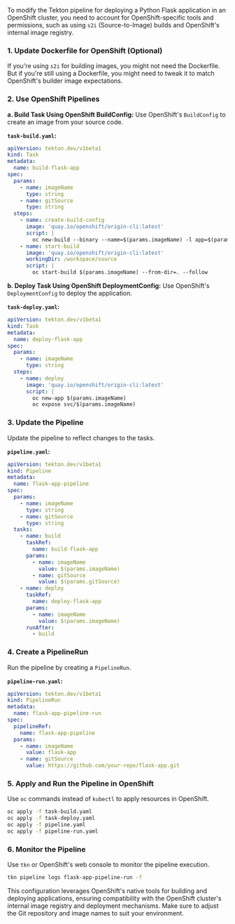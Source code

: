 To modify the Tekton pipeline for deploying a Python Flask application in an OpenShift cluster, you need to account for OpenShift-specific tools and permissions, such as using `s2i` (Source-to-Image) builds and OpenShift's internal image registry.

### 1. **Update Dockerfile for OpenShift (Optional)**
   If you're using `s2i` for building images, you might not need the Dockerfile. But if you're still using a Dockerfile, you might need to tweak it to match OpenShift's builder image expectations.

### 2. **Use OpenShift Pipelines**

   **a. Build Task Using OpenShift BuildConfig:**
   Use OpenShift's `BuildConfig` to create an image from your source code.

   **`task-build.yaml`:**
   ```yaml
   apiVersion: tekton.dev/v1beta1
   kind: Task
   metadata:
     name: build-flask-app
   spec:
     params:
       - name: imageName
         type: string
       - name: gitSource
         type: string
     steps:
       - name: create-build-config
         image: 'quay.io/openshift/origin-cli:latest'
         script: |
           oc new-build --binary --name=$(params.imageName) -l app=$(params.imageName) --strategy=docker
       - name: start-build
         image: 'quay.io/openshift/origin-cli:latest'
         workingDir: /workspace/source
         script: |
           oc start-build $(params.imageName) --from-dir=. --follow
   ```

   **b. Deploy Task Using OpenShift DeploymentConfig:**
   Use OpenShift's `DeploymentConfig` to deploy the application.

   **`task-deploy.yaml`:**
   ```yaml
   apiVersion: tekton.dev/v1beta1
   kind: Task
   metadata:
     name: deploy-flask-app
   spec:
     params:
       - name: imageName
         type: string
     steps:
       - name: deploy
         image: 'quay.io/openshift/origin-cli:latest'
         script: |
           oc new-app $(params.imageName)
           oc expose svc/$(params.imageName)
   ```

### 3. **Update the Pipeline**

   Update the pipeline to reflect changes to the tasks.

   **`pipeline.yaml`:**
   ```yaml
   apiVersion: tekton.dev/v1beta1
   kind: Pipeline
   metadata:
     name: flask-app-pipeline
   spec:
     params:
       - name: imageName
         type: string
       - name: gitSource
         type: string
     tasks:
       - name: build
         taskRef:
           name: build-flask-app
         params:
           - name: imageName
             value: $(params.imageName)
           - name: gitSource
             value: $(params.gitSource)
       - name: deploy
         taskRef:
           name: deploy-flask-app
         params:
           - name: imageName
             value: $(params.imageName)
         runAfter:
           - build
   ```

### 4. **Create a PipelineRun**

   Run the pipeline by creating a `PipelineRun`.

   **`pipeline-run.yaml`:**
   ```yaml
   apiVersion: tekton.dev/v1beta1
   kind: PipelineRun
   metadata:
     name: flask-app-pipeline-run
   spec:
     pipelineRef:
       name: flask-app-pipeline
     params:
       - name: imageName
         value: flask-app
       - name: gitSource
         value: https://github.com/your-repo/flask-app.git
   ```

### 5. **Apply and Run the Pipeline in OpenShift**

   Use `oc` commands instead of `kubectl` to apply resources in OpenShift.

   ```bash
   oc apply -f task-build.yaml
   oc apply -f task-deploy.yaml
   oc apply -f pipeline.yaml
   oc apply -f pipeline-run.yaml
   ```

### 6. **Monitor the Pipeline**

   Use `tkn` or OpenShift's web console to monitor the pipeline execution.

   ```bash
   tkn pipeline logs flask-app-pipeline-run -f
   ```

This configuration leverages OpenShift's native tools for building and deploying applications, ensuring compatibility with the OpenShift cluster's internal image registry and deployment mechanisms. Make sure to adjust the Git repository and image names to suit your environment.
